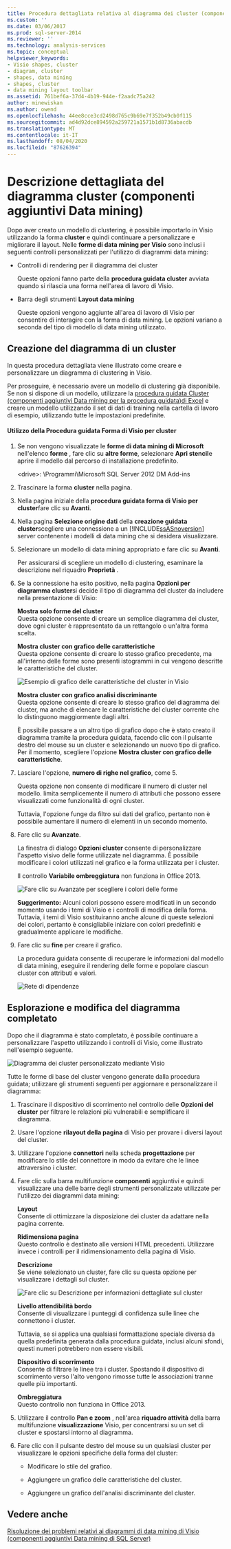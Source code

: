 ```yaml
---
title: Procedura dettagliata relativa al diagramma dei cluster (componenti aggiuntivi Data mining) | Microsoft Docs
ms.custom: ''
ms.date: 03/06/2017
ms.prod: sql-server-2014
ms.reviewer: ''
ms.technology: analysis-services
ms.topic: conceptual
helpviewer_keywords:
- Visio shapes, cluster
- diagram, cluster
- shapes, data mining
- shapes, cluster
- data mining layout toolbar
ms.assetid: 761bef6a-37d4-4b19-944e-f2aadc75a242
author: minewiskan
ms.author: owend
ms.openlocfilehash: 44ee8cce3cd2498d765c9b69e7f352b49cb0f115
ms.sourcegitcommit: ad4d92dce894592a259721a1571b1d8736abacdb
ms.translationtype: MT
ms.contentlocale: it-IT
ms.lasthandoff: 08/04/2020
ms.locfileid: "87626394"
---
```

# <a name="cluster-diagram-walkthrough-data-mining-add-ins"></a>Descrizione dettagliata del diagramma cluster (componenti aggiuntivi Data mining)
  Dopo aver creato un modello di clustering, è possibile importarlo in Visio utilizzando la forma **cluster** e quindi continuare a personalizzare e migliorare il layout. Nelle **forme di data mining per Visio** sono inclusi i seguenti controlli personalizzati per l'utilizzo di diagrammi data mining:  
  
-   Controlli di rendering per il diagramma dei cluster  
  
     Queste opzioni fanno parte della **procedura guidata cluster** avviata quando si rilascia una forma nell'area di lavoro di Visio.  
  
-   Barra degli strumenti **Layout data mining**  
  
     Queste opzioni vengono aggiunte all'area di lavoro di Visio per consentire di interagire con la forma di data mining. Le opzioni variano a seconda del tipo di modello di data mining utilizzato.  
  
## <a name="build-a-cluster-diagram"></a>Creazione del diagramma di un cluster  
 In questa procedura dettagliata viene illustrato come creare e personalizzare un diagramma di clustering in Visio.  
  
 Per proseguire, è necessario avere un modello di clustering già disponibile. Se non si dispone di un modello, utilizzare la [procedura guidata Cluster &#40;componenti aggiuntivi Data mining per la procedura guidata&#41;di Excel](cluster-wizard-data-mining-add-ins-for-excel.md) e creare un modello utilizzando il set di dati di training nella cartella di lavoro di esempio, utilizzando tutte le impostazioni predefinite.  
  
#### <a name="use-the-cluster-visio-shape-wizard"></a>Utilizzo della Procedura guidata Forma di Visio per cluster  
  
1.  Se non vengono visualizzate le **forme di data mining di Microsoft** nell'elenco **forme** , fare clic su **altre forme**, selezionare **Apri stencil**e aprire il modello dal percorso di installazione predefinito.  
  
     \<drive>: \Programmi\Microsoft SQL Server 2012 DM Add-ins  
  
2.  Trascinare la forma **cluster** nella pagina.  
  
3.  Nella pagina iniziale della **procedura guidata forma di Visio per cluster**fare clic su **Avanti**.  
  
4.  Nella pagina **Selezione origine dati** della **creazione guidata cluster**scegliere una connessione a un [!INCLUDE[ssASnoversion](../includes/ssasnoversion-md.md)] server contenente i modelli di data mining che si desidera visualizzare.  
  
5.  Selezionare un modello di data mining appropriato e fare clic su **Avanti**.  
  
     Per assicurarsi di scegliere un modello di clustering, esaminare la descrizione nel riquadro **Proprietà** .  
  
6.  Se la connessione ha esito positivo, nella pagina **Opzioni per diagramma cluster**si decide il tipo di diagramma del cluster da includere nella presentazione di Visio:  
  
     **Mostra solo forme del cluster**  
     Questa opzione consente di creare un semplice diagramma dei cluster, dove ogni cluster è rappresentato da un rettangolo o un'altra forma scelta.  
  
     **Mostra cluster con grafico delle caratteristiche**  
     Questa opzione consente di creare lo stesso grafico precedente, ma all'interno delle forme sono presenti istogrammi in cui vengono descritte le caratteristiche del cluster.  
  
     ![Esempio di grafico delle caratteristiche del cluster in Visio](media/dm13-visio-cluster-samplecharshape.gif "Esempio di grafico delle caratteristiche del cluster in Visio")  
  
     **Mostra cluster con grafico analisi discriminante**  
     Questa opzione consente di creare lo stesso grafico del diagramma dei cluster, ma anche di elencare le caratteristiche del cluster corrente che lo distinguono maggiormente dagli altri.  
  
     È possibile passare a un altro tipo di grafico dopo che è stato creato il diagramma tramite la procedura guidata, facendo clic con il pulsante destro del mouse su un cluster e selezionando un nuovo tipo di grafico. Per il momento, scegliere l'opzione **Mostra cluster con grafico delle caratteristiche**.  
  
7.  Lasciare l'opzione, **numero di righe nel grafico**, come 5.  
  
     Questa opzione non consente di modificare il numero di cluster nel modello. limita semplicemente il numero di attributi che possono essere visualizzati come funzionalità di ogni cluster.  
  
     Tuttavia, l'opzione funge da filtro sui dati del grafico, pertanto non è possibile aumentare il numero di elementi in un secondo momento.  
  
8.  Fare clic su **Avanzate**.  
  
     La finestra di dialogo **Opzioni cluster** consente di personalizzare l'aspetto visivo delle forme utilizzate nel diagramma. È possibile modificare i colori utilizzati nel grafico e la forma utilizzata per i cluster.  
  
     Il controllo **Variabile ombreggiatura** non funziona in Office 2013.  
  
     ![Fare clic su Avanzate per scegliere i colori delle forme](media/dm13-visio-clusteroptions-advanced.gif "Fare clic su Avanzate per scegliere i colori delle forme")  
  
     **Suggerimento:** Alcuni colori possono essere modificati in un secondo momento usando i temi di Visio e i controlli di modifica della forma. Tuttavia, i temi di Visio sostituiranno anche alcune di queste selezioni dei colori, pertanto è consigliabile iniziare con colori predefiniti e gradualmente applicare le modifiche.  
  
9. Fare clic su **fine** per creare il grafico.  
  
     La procedura guidata consente di recuperare le informazioni dal modello di data mining, eseguire il rendering delle forme e popolare ciascun cluster con attributi e valori.  
  
     ![Rete di dipendenze](media/dm13-visiodepnet-defaultgraph.gif "Rete di dipendenze")  
  
## <a name="explore-and-modify-the-finished-diagram"></a>Esplorazione e modifica del diagramma completato  
 Dopo che il diagramma è stato completato, è possibile continuare a personalizzare l'aspetto utilizzando i controlli di Visio, come illustrato nell'esempio seguente.  
  
 ![Diagramma dei cluster personalizzato mediante Visio](media/dm13-visio-clustercomplete1.gif "Diagramma dei cluster personalizzato mediante Visio")  
  
 Tutte le forme di base del cluster vengono generate dalla procedura guidata; utilizzare gli strumenti seguenti per aggiornare e personalizzare il diagramma:  
  
1.  Trascinare il dispositivo di scorrimento nel controllo delle **Opzioni del cluster** per filtrare le relazioni più vulnerabili e semplificare il diagramma.  
  
2.  Usare l'opzione **rilayout della pagina** di Visio per provare i diversi layout del cluster.  
  
3.  Utilizzare l'opzione **connettori** nella scheda **progettazione** per modificare lo stile del connettore in modo da evitare che le linee attraversino i cluster.  
  
4.  Fare clic sulla barra multifunzione **componenti** aggiuntivi e quindi visualizzare una delle barre degli strumenti personalizzate utilizzate per l'utilizzo dei diagrammi data mining:  
  
     **Layout**  
     Consente di ottimizzare la disposizione dei cluster da adattare nella pagina corrente.  
  
     **Ridimensiona pagina**  
     Questo controllo è destinato alle versioni HTML precedenti. Utilizzare invece i controlli per il ridimensionamento della pagina di Visio.  
  
     **Descrizione**  
     Se viene selezionato un cluster, fare clic su questa opzione per visualizzare i dettagli sul cluster.  
  
     ![Fare clic su Descrizione per informazioni dettagliate sul cluster](media/dm13-visio-cluster-description-control.gif "Fare clic su Descrizione per informazioni dettagliate sul cluster")  
  
     **Livello attendibilità bordo**  
     Consente di visualizzare i punteggi di confidenza sulle linee che connettono i cluster.  
  
     Tuttavia, se si applica una qualsiasi formattazione speciale diversa da quella predefinita generata dalla procedura guidata, inclusi alcuni sfondi, questi numeri potrebbero non essere visibili.  
  
     **Dispositivo di scorrimento**  
     Consente di filtrare le linee tra i cluster. Spostando il dispositivo di scorrimento verso l'alto vengono rimosse tutte le associazioni tranne quelle più importanti.  
  
     **Ombreggiatura**  
     Questo controllo non funziona in Office 2013.  
  
5.  Utilizzare il controllo **Pan e zoom** , nell'area **riquadro attività** della barra multifunzione **visualizzazione** Visio, per concentrarsi su un set di cluster e spostarsi intorno al diagramma.  
  
6.  Fare clic con il pulsante destro del mouse su un qualsiasi cluster per visualizzare le opzioni specifiche della forma del cluster:  
  
    -   Modificare lo stile del grafico.  
  
    -   Aggiungere un grafico delle caratteristiche del cluster.  
  
    -   Aggiungere un grafico dell'analisi discriminante del cluster.  
  
## <a name="see-also"></a>Vedere anche  
 [Risoluzione dei problemi relativi ai diagrammi di data mining di Visio &#40;componenti aggiuntivi Data mining di SQL Server&#41;](troubleshooting-visio-data-mining-diagrams-sql-server-data-mining-add-ins.md)  
  
  
